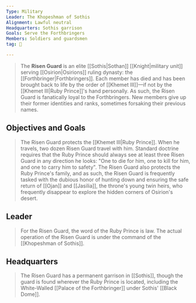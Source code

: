 ```yaml
---
Type: Military
Leader: The Khopeshman of Sothis
Alignment: Lawful neutral
Headquarters: Sothis garrison
Goals: Serve the Forthbringers
Members: Soldiers and guardsmen
tag: 👥

---
```


> The **Risen Guard** is an elite [[Sothis|Sothan]] [[Knight|military unit]] serving [[Osirion|Osirions]] ruling dynasty: the [[Forthbringer|Forthbringers]]. Each member has died and has been brought back to life by the order of [[Khemet III]]—if not by the [[Khemet III|Ruby Prince]]'s hand personally. As such, the Risen Guard is fanatically loyal to the Forthbringers. New members give up their former identities and ranks, sometimes forsaking their previous names.



## Objectives and Goals

> The Risen Guard protects the [[Khemet III|Ruby Prince]]. When he travels, two dozen Risen Guard travel with him. Standard doctrine requires that the Ruby Prince should always see at least three Risen Guard in any direction he looks: "One to die for him, one to kill for him, and one to carry him to safety". The Risen Guard also protects the Ruby Prince's family, and as such, the Risen Guard is frequently tasked with the dubious honor of hunting down and ensuring the safe return of [[Ojan]] and [[Jasilia]], the throne's young twin heirs, who frequently disappear to explore the hidden corners of Osirion's desert.


## Leader

> For the Risen Guard, the word of the Ruby Prince is law. The actual operation of the Risen Guard is under the command of the [[Khopeshman of Sothis]].


## Headquarters

> The Risen Guard has a permanent garrison in [[Sothis]], though the guard is found wherever the Ruby Prince is located, including the White-Walled [[Palace of the Forthbringer]] under Sothis' [[Black Dome]].








